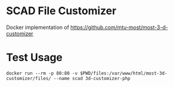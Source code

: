 # SCAD File Customizer
Docker implementation of https://github.com/mtu-most/most-3-d-customizer

# Test Usage
```
docker run --rm -p 80:80 -v $PWD/files:/var/www/html/most-3d-customizer/files/ --name scad 3d-customizer-php
```

